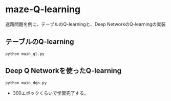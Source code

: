 # maze-Q-learning
迷路問題を例に、テーブルのQ-learningと、Deep NetworkのQ-learningの実装

## テーブルのQ-learning
`python main_ql.py`

## Deep Q Networkを使ったQ-learning
`python main_dqn.py`
- 300エポックくらいで学習完了する。

